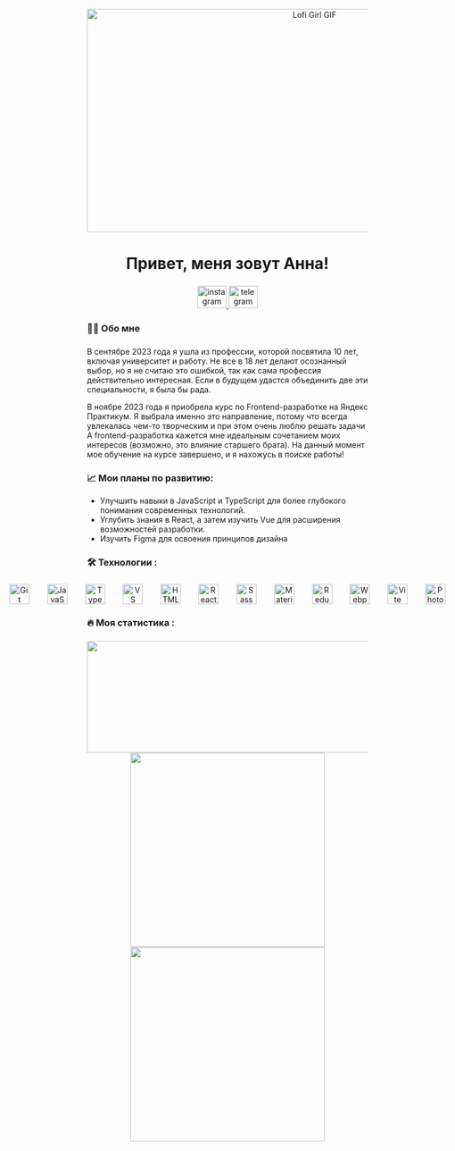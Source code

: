 <br clear="both">

<div align="center" >
  <img height="400" width="800" src="https://i.pinimg.com/originals/ff/75/d6/ff75d6ba4285982c35529afc176501dc.gif" alt="Lofi Girl GIF">
</div>

###

<h1 align="center">Привет, меня зовут Анна!</h1>

###

<div align="center">
  <a href="https://instagram.com/nutaxm" target="_blank">
    <img src="https://raw.githubusercontent.com/maurodesouza/profile-readme-generator/master/src/assets/icons/social/instagram/default.svg" width="52" height="40" alt="instagram logo"  />
  </a>
  <a href="https://t.me/AnnPavlova03" target="_blank">
    <img src="https://raw.githubusercontent.com/maurodesouza/profile-readme-generator/master/src/assets/icons/social/telegram/default.svg" width="52" height="40" alt="telegram logo"  />
  </a>
</div>

###


###



<h3 align="left">👩‍💻  Обо мне</h3>

###

<p align="left"> 
В сентябре 2023 года я ушла из профессии, которой посвятила 10 лет, включая университет и работу. Не все в 18 лет делают осознанный выбор, но я не считаю это ошибкой, так как сама профессия действительно интересная. Если в будущем удастся объединить две эти специальности, я была бы рада.

В ноябре 2023 года я приобрела курс по Frontend-разработке на Яндекс Практикум. Я выбрала именно это направление, потому что всегда увлекалась чем-то творческим и при этом очень люблю решать задачи А frontend-разработка кажется мне идеальным сочетанием моих интересов (возможно, это влияние старшего брата). На данный момент мое обучение на курсе завершено, и я нахожусь в поиске работы!

<h3 align="left">📈 Мои планы по развитию:</h3>

- Улучшить навыки в JavaScript и TypeScript для более глубокого понимания современных технологий.
- Углубить знания в React, а затем изучить Vue для расширения возможностей разработки.
- Изучить Figma для освоения принципов дизайна

###

<h3 align="left">🛠 Технологии :</h3>

###

<div align="center" style="display: flex; gap: 10px; justify-content: center">
  <a href="https://git-scm.com/" target="_blank" rel="noreferrer"
    ><img
      src="https://raw.githubusercontent.com/danielcranney/readme-generator/main/public/icons/skills/git-colored.svg"
      width="36"
      height="36"
      alt="Git" /></a
  >&nbsp;&nbsp;&nbsp;
  <a
    href="https://developer.mozilla.org/en-US/docs/Web/JavaScript"
    target="_blank"
    rel="noreferrer"
    ><img
      src="https://raw.githubusercontent.com/danielcranney/readme-generator/main/public/icons/skills/javascript-colored.svg"
      width="36"
      height="36"
      alt="JavaScript" /></a
  >&nbsp;&nbsp;&nbsp;
  <a
    href="https://www.typescriptlang.org/"
    target="_blank"
    rel="noreferrer"
    ><img
      src="https://raw.githubusercontent.com/danielcranney/readme-generator/main/public/icons/skills/typescript-colored.svg"
      width="36"
      height="36"
      alt="TypeScript" /></a
  >&nbsp;&nbsp;&nbsp;
  <a
    href="https://code.visualstudio.com/"
    target="_blank"
    rel="noreferrer"
    ><img
      src="https://raw.githubusercontent.com/danielcranney/readme-generator/main/public/icons/skills/visualstudiocode.svg"
      width="36"
      height="36"
      alt="VS Code" /></a
  >&nbsp;&nbsp;&nbsp;
  <a
    href="https://developer.mozilla.org/en-US/docs/Glossary/HTML5"
    target="_blank"
    rel="noreferrer"
    ><img
      src="https://raw.githubusercontent.com/danielcranney/readme-generator/main/public/icons/skills/html5-colored.svg"
      width="36"
      height="36"
      alt="HTML5" /></a
  >&nbsp;&nbsp;&nbsp;
  <a href="https://reactjs.org/" target="_blank" rel="noreferrer"
    ><img
      src="https://raw.githubusercontent.com/danielcranney/readme-generator/main/public/icons/skills/react-colored.svg"
      width="36"
      height="36"
      alt="React" /></a
  >&nbsp;&nbsp;&nbsp;
  <a href="https://sass-lang.com/" target="_blank" rel="noreferrer"
    ><img
      src="https://raw.githubusercontent.com/danielcranney/readme-generator/main/public/icons/skills/sass-colored.svg"
      width="36"
      height="36"
      alt="Sass" /></a
  >&nbsp;&nbsp;&nbsp;
  <a href="https://mui.com/" target="_blank" rel="noreferrer"
    ><img
      src="https://raw.githubusercontent.com/danielcranney/readme-generator/main/public/icons/skills/materialui-colored.svg"
      width="36"
      height="36"
      alt="Material UI" /></a
  >&nbsp;&nbsp;&nbsp;
  <a href="https://redux.js.org/" target="_blank" rel="noreferrer"
    ><img
      src="https://raw.githubusercontent.com/danielcranney/readme-generator/main/public/icons/skills/redux-colored.svg"
      width="36"
      height="36"
      alt="Redux" /></a
  >&nbsp;&nbsp;&nbsp;
  <a
    href="https://webpack.js.org/"
    target="_blank"
    rel="noreferrer"
    ><img
      src="https://raw.githubusercontent.com/danielcranney/readme-generator/main/public/icons/skills/webpack-colored.svg"
      width="36"
      height="36"
      alt="Webpack" /></a
  >&nbsp;&nbsp;&nbsp;
  <a href="https://vitejs.dev/" target="_blank" rel="noreferrer"
    ><img
      src="https://raw.githubusercontent.com/danielcranney/readme-generator/main/public/icons/skills/vite-colored.svg"
      width="36"
      height="36"
      alt="Vite" /></a
  >&nbsp;&nbsp;&nbsp;
  <a
    href="https://www.adobe.com/uk/products/photoshop.html"
    target="_blank"
    rel="noreferrer"
    ><img
      src="https://raw.githubusercontent.com/danielcranney/readme-generator/main/public/icons/skills/photoshop-colored.svg"
      width="36"
      height="36"
      alt="Photoshop"
  /></a>
</div>


###

<h3 align="left">🔥   Моя статистика :</h3>

###

<div align="center">
  <img src="http://github-profile-summary-cards.vercel.app/api/cards/profile-details?username=AnnPavlova03&theme=react" width="700" height="200"/>
  <img src="http://github-profile-summary-cards.vercel.app/api/cards/repos-per-language?username=AnnPavlova03&theme=react" width= 348>
    <img src="http://github-profile-summary-cards.vercel.app/api/cards/stats?username=AnnPavlova03&theme=react" width= 348>
</div>
